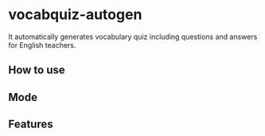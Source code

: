 # vocabquiz-autogen
It automatically generates vocabulary quiz including questions and answers for English teachers.

## How to use

## Mode

## Features
